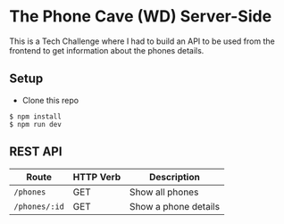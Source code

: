 # The Phone Cave (WD) Server-Side

  This is a Tech Challenge where I had to build an API to be used from the frontend to get information about the phones details.

  ## Setup
  - Clone this repo
```shell
$ npm install
$ npm run dev
```
  ## REST API 

| Route                 | HTTP Verb | Description    |
| --------------------- | --------- | -------------- |
| `/phones`             | GET       | Show all phones     |
| `/phones/:id`         | GET       | Show a phone details|

